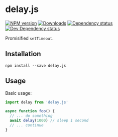 # delay.js

[![NPM version][npm-image]][npm-url] [![Downloads][downloads-image]][npm-url] [![Dependency status][david-dm-image]][david-dm-url] [![Dev Dependency status][david-dm-dev-image]][david-dm-dev-url]

Promisified `setTimeout`.

## Installation
```
npm install --save delay.js
```

## Usage
Basic usage:
```javascript
import delay from 'delay.js'

async function foo() {
  // ... do something
  await delay(1000) // sleep 1 second
  // ... continue
}
```

[npm-url]: https://npmjs.org/package/delay.js
[downloads-image]: http://img.shields.io/npm/dm/delay.js.svg
[npm-image]: http://img.shields.io/npm/v/delay.js.svg
[david-dm-url]:https://david-dm.org/inker/delay.js
[david-dm-image]:https://david-dm.org/inker/delay.js.svg
[david-dm-dev-url]:https://david-dm.org/inker/delay.js#info=devDependencies
[david-dm-dev-image]:https://david-dm.org/inker/delay.js/dev-status.svg
